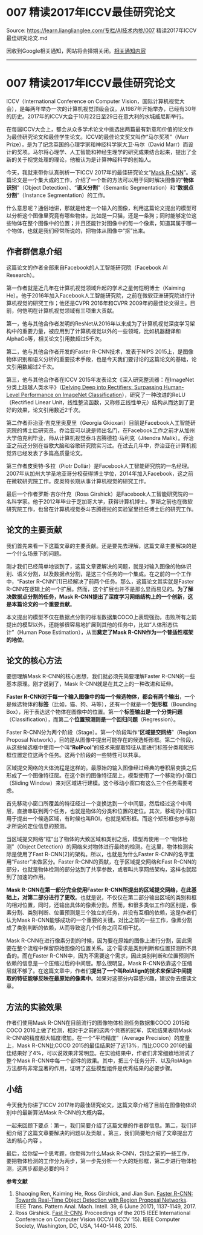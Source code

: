 # 007 精读2017年ICCV最佳研究论文 

Source: https://learn.lianglianglee.com/专栏/AI技术内参/007 精读2017年ICCV最佳研究论文.md

因收到Google相关通知，网站将会择期关闭。[相关通知内容](https://lumendatabase.org/notices/44265620)

---

# 007 精读2017年ICCV最佳研究论文

ICCV（International Conference on Computer Vision，国际计算机视觉大会），是每两年举办一次的计算机视觉顶级会议。从1987年开始举办，已经有30年的历史。2017年的ICCV大会于10月22日至29日在意大利的水城威尼斯举行。

在每届ICCV大会上，都会从众多学术论文中挑选出两篇最有新意和价值的论文作为最佳研究论文和最佳学生论文。ICCV的最佳论文奖又叫作“马尔奖项”（Marr Prize），是为了纪念英国的心理学家和神经科学家大卫·马尔（David Marr）而设计的奖项。马尔将心理学、人工智能和神经生理学的研究成果结合起来，提出了全新的关于视觉处理的理论，他被认为是计算神经科学的创始人。

今天，我就来带你认真剖析一下ICCV 2017年的最佳研究论文“[Mask R-CNN](https://research.fb.com/wp-content/uploads/2017/08/maskrcnn.pdf)”。这篇论文是一个集大成的工作，介绍了一个新的方法可以用于同时解决图像的“**物体识别**”（Object Detection）、“**语义分割**”（Semantic Segmentation）和“**数据点分割**”（Instance Segmentation）的工作。

什么意思呢？通俗地讲，那就是给定一个输入的图像，利用这篇论文提出的模型可以分析这个图像里究竟有哪些物体，比如是一只猫，还是一条狗；同时能够定位这些物体在整个图像中的位置；并且还能针对图像中的每一个像素，知道其属于哪一个物体，也就是我们经常所说的，把物体从图像中“抠”出来。

## 作者群信息介绍

这篇论文的作者全部来自Facebook的人工智能研究院（Facebook AI Research）。

第一作者就是近几年在计算机视觉领域升起的学术之星何恺明博士（Kaiming He）。他于2016年加入Facebook人工智能研究院，之前在微软亚洲研究院进行计算机视觉的研究工作；他还是CVPR 2016年和CVPR 2009年的最佳论文得主。目前，何恺明在计算机视觉领域有三项重大贡献。

第一，他与其他合作者发明的ResNet从2016年以来成为了计算机视觉深度学习架构中的重要力量，被应用到了计算机视觉以外的一些领域，比如机器翻译和AlphaGo等，相关论文引用数超过5千次。

第二，他与其他合作者开发的Faster R-CNN技术，发表于NIPS 2015上，是图像物体识别和语义分析的重要技术手段，也是今天我们要讨论的这篇论文的基础，论文引用数超过2千次。

第三，他与其他合作者在ICCV 2015年发表论文《深入研究整流器：在ImageNet分类上超越人类水平》（[Delving Deep into Rectifiers: Surpassing Human-Level Performance on ImageNet Classification](https://www.cv-foundation.org/openaccess/content_iccv_2015/papers/He_Delving_Deep_into_ICCV_2015_paper.pdf)），研究了一种改进的ReLU（Rectified Linear Unit，线性整流函数，又称修正线性单元）结构从而达到了更好的效果，论文引用数近2千次。

第二作者乔治亚⋅吉克里奥夏里（Georgia Gkioxari）目前是Facebook人工智能研究院的博士后研究员。乔治亚可以说是师出名门，在Facebook工作之前才从加州大学伯克利毕业，师从计算机视觉泰斗吉腾德拉⋅马利克（Jitendra Malik）。乔治亚之前还分别在谷歌大脑和谷歌研究院实习过。在过去几年中，乔治亚在计算机视觉界已经发表了多篇高质量论文。

第三作者皮奥特⋅多拉（Piotr Dollár）是Facebook人工智能研究院的一名经理。2007年从加州大学圣地亚哥分校获得博士学位，2014年加入Facebook，这之前在微软研究院工作。皮奥特长期从事计算机视觉的研究工作。

最后一个作者罗斯⋅吉尔什克（Ross Girshick）是Facebook人工智能研究院的一名科学家。他于2012年毕业于芝加哥大学，获得计算机博士。罗斯之前也在微软研究院工作，也曾在计算机视觉泰斗吉腾德拉的实验室里担任博士后的研究工作。

## 论文的主要贡献

我们首先来看一下这篇文章的主要贡献。还是要先去理解，这篇文章主要解决的是一个什么场景下的问题。

刚才我们已经简单地谈到了，这篇文章要解决的问题，就是对输入图像的物体识别、语义分割，以及数据点分割，是这三个任务的一个集成。在之前的一个工作中，“Faster R-CNN”[1]已经解决了前两个任务。那么，这篇论文其实就是Faster R-CNN在逻辑上的一个扩展。然而，这个扩展也并不是那么显而易见的。**为了解决数据点分割的任务，Mask R-CNN提出了深度学习网络结构上的一个创新，这是本篇论文的一个重要贡献**。

本文提出的模型不仅在数据点分割的标准数据集COCO上表现强劲，击败所有之前提出的模型以外，还能够很容易地扩展到其他的任务中，比如“人体形态估计”（Human Pose Estimation），从而**奠定了Mask R-CNN作为一个普适性框架的地位**。

## 论文的核心方法

要想理解Mask R-CNN的核心思想，我们就必须先简要理解Faster R-CNN的一些基本原理。刚才说到了，Mask R-CNN就是在其之上的一种改进和延伸。

**Faster R-CNN对于每一个输入图像中的每一个候选物体，都会有两个输出**，一个是候选物体的**标签**（比如，猫、狗、马等），还有一个就是一个**矩形框**（Bounding Box），用于表达这个物体在图像中的位置。第一个**标签输出是一个分类问题**（Classification），而第二个**位置预测则是一个回归问题**（Regression）。

Faster R-CNN分为两个阶段（Stage）。第一个阶段叫作“**区域提交网络**”（Region Proposal Network），目的是从图像中提出可能存在的候选矩形框。第二个阶段，从这些候选框中使用一个叫“**RoIPool**”的技术来提取特征从而进行标签分类和矩形框位置定位这两个任务。这两个阶段的一些特性可以共享。

区域提交网络的大体流程是这样的。最原始的输入图像经过经典的卷积层变换之后形成了一个图像特征层。在这个新的图像特征层上，模型使用了一个移动的小窗口（Sliding Window）来对区域进行建模。这个移动小窗口有这么三个任务需要考虑。

首先移动小窗口所覆盖的特征经过一个变换达到一个中间层，然后经过这个中间层，直接串联到两个任务，也就是物体的分类和位置的定位。其次，移动的小窗口用于提出一个候选区域，有时候也叫ROI，也就是矩形框。而这个矩形框也参与刚才所说的定位信息的预测。

当区域提交网络“框”出了物体的大致区域和类别之后，模型再使用一个“物体检测”（Object Detection）的网络来对物体进行最终的检测。在这里，物体检测实际是使用了Fast R-CNN[2]的架构。所以，也就是为什么Faster R-CNN的名字里用“Faster”来做区分。Faster R-CNN的贡献，在于区域提交网络和Fast R-CNN的部分，也就是物体检测的部分达到了共享参数，或者叫共享网络架构，这样也就起到了加速的作用。

**Mask R-CNN在第一部分完全使用Faster R-CNN所提出的区域提交网络，在此基础上，对第二部分进行了更改**。也就是说，不仅仅在第二部分输出区域的类别和框的相对位置，同时，还输出具体的像素分割。然而，和很多类似工作的区别是，像素分割、类别判断、位置预测是三个独立的任务，并没有互相的依赖，这是作者们认为Mask R-CNN能够成功的一个重要的关键。对比之前的一些工作，像素分割成了类别判断的依赖，从而导致这几个任务之间互相干扰。

Mask R-CNN在进行像素分割的时候，因为要在原始的图像上进行分割，因此需要在整个流程中保留原始图像的位置关系。这个需求是类别判断和位置预测所不具备的。而在Faster R-CNN中，因为不需要这个需求，因此类别判断和位置预测所依赖的信息是一个压缩过后的中间层。那么很明显，Mask R-CNN依靠这个压缩层就不够了。在这篇文章中，作者们**提出了一个叫RoIAlign的技术来保证中间提取的特征能够反映在最原始的像素中**。如果对这部分内容感兴趣，建议你去细读文章。

## 方法的实验效果

作者们使用Mask R-CNN在目前流行的图像物体检测任务数据集COCO 2015和COCO 2016上做了检测，相对于之前的这两个竞赛的冠军，实验结果表明Mask R-CNN的精度都大幅度增加。在一个“平均精度”（Average Precision）的度量上，Mask R-CNN比COCO 2015的最佳结果好了近13%，而比COCO 2016的最佳结果好了4%，可以说效果非常明显。在实验结果中，作者们非常细致地测试了整个Mask R-CNN中每一个部件的效果。其中，把三个任务分开、以及RoIAlign方法都有非常显著的作用，证明了这些模型组件是优秀结果的必要步骤。

## 小结

今天我为你讲了ICCV 2017年的最佳研究论文，这篇文章介绍了目前在图像物体识别中的最新算法Mask R-CNN的大概内容。

一起来回顾下要点：第一，我们简要介绍了这篇文章的作者群信息。第二，我们详细介绍了这篇文章要解决的问题以及贡献 。第三，我们简要地介绍了文章提出方法的核心内容 。

最后，给你留一个思考题，你觉得为什么Mask R-CNN，包括之前的一些工作，要把物体检测的工作分为两步，第一步先分析一个大的矩形框，第二步进行物体检测，这两步都是必要的吗？

**参考文献**

1. Shaoqing Ren, Kaiming He, Ross Girshick, and Jian Sun. [Faster R-CNN: Towards Real-Time Object Detection with Region Proposal Networks](https://arxiv.org/pdf/1506.01497.pdf). IEEE Trans. Pattern Anal. Mach. Intell. 39, 6 (June 2017), 1137-1149, 2017.
2. Ross Girshick. [Fast R-CNN](https://www.cv-foundation.org/openaccess/content_iccv_2015/papers/Girshick_Fast_R-CNN_ICCV_2015_paper.pdf). Proceedings of the 2015 IEEE International Conference on Computer Vision (ICCV) (ICCV ‘15). IEEE Computer Society, Washington, DC, USA, 1440-1448, 2015.